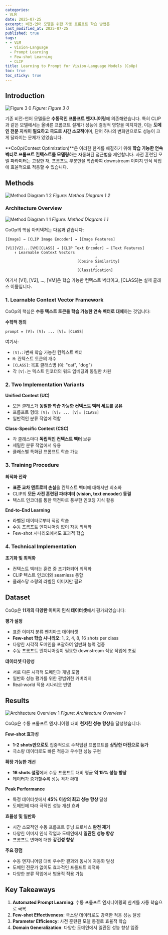 ```yaml
---
categories:
- VLM
date: 2025-07-25
excerpt: 비전-언어 모델을 위한 자동 프롬프트 학습 방법론
last_modified_at: 2025-07-25
published: true
tags:
- - VLM
  - Vision-Language
  - Prompt Learning
  - Few-shot Learning
  - CLIP
title: Learning to Prompt for Vision-Language Models (CoOp)
toc: true
toc_sticky: true
---
```


## Introduction

![Figure 3 0](/assets/images/paper/coop-learning-to-prompt-for-vision-language-models/figure_3_0.png)
*Figure: Figure 3 0*


기존 비전-언어 모델들은 **수동적인 프롬프트 엔지니어링**에 의존해왔습니다. 특히 CLIP과 같은 모델에서는 올바른 프롬프트 설계가 성능에 결정적 영향을 미치지만, 이는 **도메인 전문 지식이 필요하고 극도로 시간 소모적**이며, 단어 하나의 변화만으로도 성능이 크게 달라지는 문제가 있었습니다.

**CoOp(Context Optimization)**은 이러한 한계를 해결하기 위해 **학습 가능한 연속 벡터로 프롬프트 컨텍스트를 모델링**하는 자동화된 접근법을 제안합니다. 사전 훈련된 모델 파라미터는 고정한 채, 프롬프트 부분만을 학습하여 downstream 이미지 인식 작업에 효율적으로 적응할 수 있습니다.

## Methods

![Method Diagram 1 2](/assets/images/paper/coop-learning-to-prompt-for-vision-language-models/method_diagram_1_2.png)
*Figure: Method Diagram 1 2*


### Architecture Overview

![Method Diagram 1 1](/assets/images/paper/coop-learning-to-prompt-for-vision-language-models/method_diagram_1_1.png)
*Figure: Method Diagram 1 1*


CoOp의 핵심 아키텍처는 다음과 같습니다:

```
[Image] → [CLIP Image Encoder] → [Image Features]
                                        ↓
[V1][V2]...[VM][CLASS] → [CLIP Text Encoder] → [Text Features]
    ↑ Learnable Context Vectors
                                        ↓
                                [Cosine Similarity]
                                        ↓
                                [Classification]
```

여기서 [V1], [V2], ..., [VM]은 학습 가능한 컨텍스트 벡터이고, [CLASS]는 실제 클래스 이름입니다.

### 1. Learnable Context Vector Framework

CoOp의 핵심은 **수동 텍스트 토큰을 학습 가능한 연속 벡터로 대체**하는 것입니다:

**수학적 정의**
```
prompt = [V]₁ [V]₂ ... [V]ₘ [CLASS]
```

여기서:
- `[V]ᵢ`: i번째 학습 가능한 컨텍스트 벡터
- `M`: 컨텍스트 토큰의 개수
- `[CLASS]`: 목표 클래스명 (예: "cat", "dog")
- 각 `[V]ᵢ`는 텍스트 인코더의 워드 임베딩과 동일한 차원

### 2. Two Implementation Variants

**Unified Context (UC)**
- 모든 클래스가 **동일한 학습 가능한 컨텍스트 벡터 세트를 공유**
- 프롬프트 형태: `[V]₁ [V]₂ ... [V]ₘ [CLASS]`
- 일반적인 분류 작업에 적합

**Class-Specific Context (CSC)**  
- 각 클래스마다 **독립적인 컨텍스트 벡터** 보유
- 세밀한 분류 작업에서 유용
- 클래스별 특화된 프롬프트 학습 가능

### 3. Training Procedure

**최적화 전략**
- **표준 교차 엔트로피 손실**을 컨텍스트 벡터에 대해서만 최소화
- CLIP의 **모든 사전 훈련된 파라미터 (vision, text encoder) 동결**
- 텍스트 인코더를 통한 역전파로 풍부한 인코딩 지식 활용

**End-to-End Learning**
- 라벨된 데이터로부터 직접 학습
- 수동 프롬프트 엔지니어링 없이 자동 최적화
- Few-shot 시나리오에서도 효과적 학습

### 4. Technical Implementation

**초기화 및 최적화**
- 컨텍스트 벡터는 훈련 중 초기화되어 최적화
- CLIP 텍스트 인코더와 seamless 통합
- 클래스당 소량의 라벨된 이미지만 필요

## Dataset

CoOp은 **11개의 다양한 이미지 인식 데이터셋**에서 평가되었습니다:

**평가 설정**
- 표준 이미지 분류 벤치마크 데이터셋
- **Few-shot 학습 시나리오**: 1, 2, 4, 8, 16 shots per class
- 다양한 시각적 도메인을 포괄하여 일반화 능력 검증
- 수동 프롬프트 엔지니어링이 필요한 downstream 적응 작업에 초점

**데이터셋 다양성**
- 서로 다른 시각적 도메인과 개념 포함
- 일반화 성능 평가를 위한 광범위한 커버리지
- Real-world 적용 시나리오 반영

## Results

![Architecture Overview 1](/assets/images/paper/coop-learning-to-prompt-for-vision-language-models/architecture_overview_1.png)
*Figure: Architecture Overview 1*


CoOp은 수동 프롬프트 엔지니어링 대비 **현저한 성능 향상**을 달성했습니다:

**Few-shot 효과성**
- **1-2 shots만으로도** 집중적으로 수작업된 프롬프트를 **상당한 마진으로 능가**
- 극소량 데이터로도 빠른 적응과 우수한 성능 구현

**확장 가능한 개선**
- **16 shots 설정**에서 수동 프롬프트 대비 평균 **약 15% 성능 향상**
- 데이터가 증가할수록 성능 격차 확대

**Peak Performance**
- 특정 데이터셋에서 **45% 이상의 최고 성능 향상** 달성
- 도메인에 따라 극적인 성능 개선 효과

**효율성 및 일반화**
- 시간 소모적인 수동 프롬프트 튜닝 프로세스 **완전 제거**
- 다양한 이미지 인식 작업과 도메인에서 **일관된 성능 향상**
- 프롬프트 변화에 대한 **강건성 향상**

**주요 장점**
- 수동 엔지니어링 대비 우수한 결과와 동시에 자동화 달성
- 도메인 전문가 없이도 효과적인 프롬프트 최적화
- 다양한 분류 작업에서 범용적 적용 가능

## Key Takeaways

1. **Automated Prompt Learning**: 수동 프롬프트 엔지니어링의 한계를 자동 학습으로 극복
2. **Few-shot Effectiveness**: 극소량 데이터로도 강력한 적응 성능 달성
3. **Parameter Efficiency**: 사전 훈련된 모델 동결로 효율적 학습
4. **Domain Generalization**: 다양한 도메인에서 일관된 성능 향상 입증